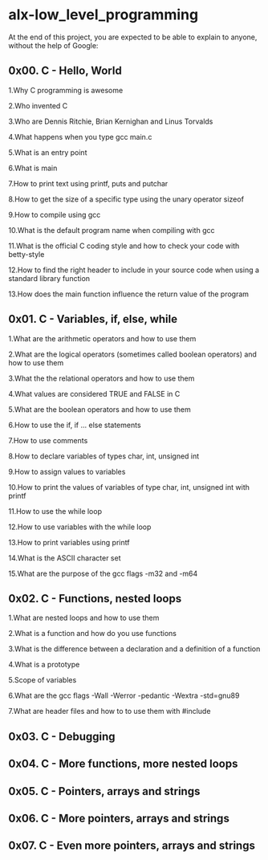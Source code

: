 # alx-low_level_programming
At the end of this project, you are expected to be able to explain to anyone, without the help of Google:
## 0x00. C - Hello, World 
1.Why C programming is awesome

2.Who invented C

3.Who are Dennis Ritchie, Brian Kernighan and Linus Torvalds

4.What happens when you type gcc main.c

5.What is an entry point

6.What is main

7.How to print text using printf, puts and putchar

8.How to get the size of a specific type using the unary operator sizeof

9.How to compile using gcc

10.What is the default program name when compiling with gcc

11.What is the official C coding style and how to check your code with betty-style

12.How to find the right header to include in your source code when using a standard library function

13.How does the main function influence the return value of the program
## 0x01. C - Variables, if, else, while
1.What are the arithmetic operators and how to use them

2.What are the logical operators (sometimes called boolean operators) and how to use them

3.What the the relational operators and how to use them

4.What values are considered TRUE and FALSE in C

5.What are the boolean operators and how to use them

6.How to use the if, if ... else statements

7.How to use comments

8.How to declare variables of types char, int, unsigned int

9.How to assign values to variables

10.How to print the values of variables of type char, int, unsigned int with printf

11.How to use the while loop

12.How to use variables with the while loop

13.How to print variables using printf

14.What is the ASCII character set

15.What are the purpose of the gcc flags -m32 and -m64
## 0x02. C - Functions, nested loops 
1.What are nested loops and how to use them

2.What is a function and how do you use functions

3.What is the difference between a declaration and a definition of a function

4.What is a prototype

5.Scope of variables

6.What are the gcc flags -Wall -Werror -pedantic -Wextra -std=gnu89

7.What are header files and how to to use them with #include
## 0x03. C - Debugging 
## 0x04. C - More functions, more nested loops 
## 0x05. C - Pointers, arrays and strings 
## 0x06. C - More pointers, arrays and strings
## 0x07. C - Even more pointers, arrays and strings
